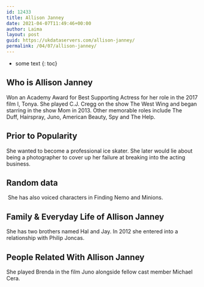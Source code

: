 ```yaml
---
id: 12433
title: Allison Janney
date: 2021-04-07T11:49:46+00:00
author: Laima
layout: post
guid: https://ukdataservers.com/allison-janney/
permalink: /04/07/allison-janney/
---
```


* some text
{: toc}


## Who is Allison Janney
                  
                  
                  
Won an Academy Award for Best Supporting Actress for her role in the 2017 film I, Tonya. She played C.J. Cregg on the show The West Wing and began starring in the show Mom in 2013. Other memorable roles include The Duff, Hairspray, Juno, American Beauty, Spy and The Help. 
                  
              
            
              
            
                
                
                
## Prior to Popularity
                  
                  
                  
She wanted to become a professional ice skater. She later would lie about being a photographer to cover up her failure at breaking into the acting business.
                  
              
            
              
            
                
                
                
## Random data
                  
                  
                  
 She has also voiced characters in Finding Nemo and Minions. 
                  
              
            
              
            
                
                
                
## Family & Everyday Life of Allison Janney
                  
                  
                  
She has two brothers named Hal and Jay. In 2012 she entered into a relationship with Philip Joncas.
                  
              
            
              
            
                
                
                
## People Related With Allison Janney
                  
                  
                  
She played Brenda in the film Juno alongside fellow cast member Michael Cera.
                  
              
            
              
            
                
              
            
              
              
            
            
              
            
          
          
          